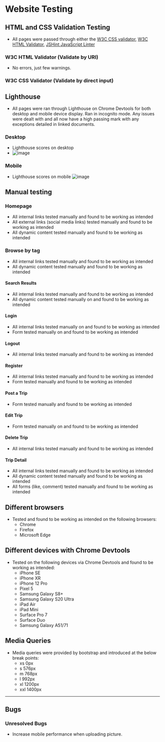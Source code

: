 # Website Testing

## HTML and CSS Validation Testing

- All pages were passed through either the [W3C CSS validator](https://jigsaw.w3.org/css-validator/), [W3C HTML Validator](https://validator.w3.org/nu/), [JSHint JavaScript Linter](https://jshint.com/)


###  W3C HTML Validator (Validate by URI)
- No errors, just few warnings.
###  W3C CSS Validator (Validate by direct input)

## Lighthouse
- All pages were ran through Lighthouse on Chrome Devtools for both desktop and mobile device display. Ran in incognito mode. Any issues were dealt with and all now have a high passing mark with any exceptions detailed in linked documents.

### Desktop
- Lighthouse scores on desktop
- ![image](https://user-images.githubusercontent.com/108750655/235345495-6eb0d44b-0d2e-4456-90d2-b8c7195e798a.png)


### Mobile
- Lighthouse scores on mobile
![image](https://user-images.githubusercontent.com/108750655/235345534-577fc4ad-003d-4ae7-8151-72f1be44f95c.png)

## Manual testing

### Homepage 
- All internal links tested manually and found to be working as intended
- All external links (social media links) tested manually and found to be working as intended
- All dynamic content tested manually and found to be working as intended

### Browse by tag
- All internal links tested manually and found to be working as intended
- All dynamic content tested manually and found to be working as intended

#### Search Results
- All internal links tested manually and found to be working as intended
- All dynamic content tested manually on and found to be working as intended


#### Login 
- All internal links tested manually on and found to be working as intended
- Form tested manually on and found to be working as intended

#### Logout
- All internal links tested manually and found to be working as intended

#### Register
- All internal links tested manually and found to be working as intended
- Form tested manually and found to be working as intended


#### Post a Trip 
- Form tested manually and found to be working as intended

#### Edit Trip
- Form tested manually on and found to be working as intended

#### Delete Trip
 - All internal links tested manually and found to be working as intended
 
#### Trip Detail
- All internal links tested manually and found to be working as intended
- All dynamic content tested manually and found to be working as intended
- All forms (like, comment) tested manually and found to be working as intended



## Different browsers
- Tested and found to be working as intended on the following browsers:
    - Chrome
    - Firefox
    - Microsoft Edge

## Different devices with Chrome Devtools
- Tested on the following devices via Chrome Devtools and found to be working as intended:
    - iPhone SE
    - iPhone XR
    - iPhone 12 Pro
    - Pixel 5
    - Samsung Galaxy S8+
    - Samsung Galaxy S20 Ultra
    - iPad Air
    - iPad Mini
    - Surface Pro 7
    - Surface Duo 
    - Samsung Galaxy A51/71


## Media Queries
- Media queries were provided by bootstrap and introduced at the below break points:
    - xs 0px
    - s 576px
    - m 768px
    - l 992px
    - xl 1200px
    - xxl 1400px

---
## Bugs

### Unresolved Bugs
- Increase mobile performance when uploading picture. 
